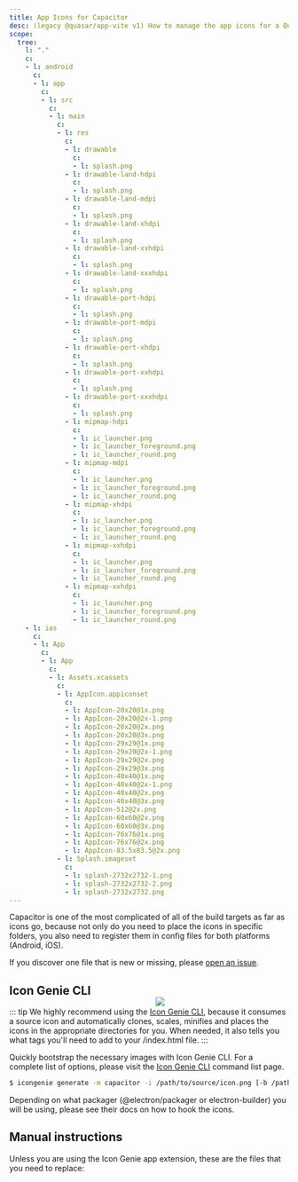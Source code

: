 ```yaml
---
title: App Icons for Capacitor
desc: (legacy @quasar/app-vite v1) How to manage the app icons for a Quasar hybrid mobile app with Capacitor.
scope:
  tree:
    l: "."
    c:
    - l: android
      c:
      - l: app
        c:
        - l: src
          c:
          - l: main
            c:
            - l: res
              c:
              - l: drawable
                c:
                - l: splash.png
              - l: drawable-land-hdpi
                c:
                - l: splash.png
              - l: drawable-land-mdpi
                c:
                - l: splash.png
              - l: drawable-land-xhdpi
                c:
                - l: splash.png
              - l: drawable-land-xxhdpi
                c:
                - l: splash.png
              - l: drawable-land-xxxhdpi
                c:
                - l: splash.png
              - l: drawable-port-hdpi
                c:
                - l: splash.png
              - l: drawable-port-mdpi
                c:
                - l: splash.png
              - l: drawable-port-xhdpi
                c:
                - l: splash.png
              - l: drawable-port-xxhdpi
                c:
                - l: splash.png
              - l: drawable-port-xxxhdpi
                c:
                - l: splash.png
              - l: mipmap-hdpi
                c:
                - l: ic_launcher.png
                - l: ic_launcher_foreground.png
                - l: ic_launcher_round.png
              - l: mipmap-mdpi
                c:
                - l: ic_launcher.png
                - l: ic_launcher_foreground.png
                - l: ic_launcher_round.png
              - l: mipmap-xhdpi
                c:
                - l: ic_launcher.png
                - l: ic_launcher_foreground.png
                - l: ic_launcher_round.png
              - l: mipmap-xxhdpi
                c:
                - l: ic_launcher.png
                - l: ic_launcher_foreground.png
                - l: ic_launcher_round.png
              - l: mipmap-xxhdpi
                c:
                - l: ic_launcher.png
                - l: ic_launcher_foreground.png
                - l: ic_launcher_round.png
    - l: ios
      c:
      - l: App
        c:
        - l: App
          c:
          - l: Assets.xcassets
            c:
            - l: AppIcon.appiconset
              c:
              - l: AppIcon-20x20@1x.png
              - l: AppIcon-20x20@2x-1.png
              - l: AppIcon-20x20@2x.png
              - l: AppIcon-20x20@3x.png
              - l: AppIcon-29x29@1x.png
              - l: AppIcon-29x29@2x-1.png
              - l: AppIcon-29x29@2x.png
              - l: AppIcon-29x29@3x.png
              - l: AppIcon-40x40@1x.png
              - l: AppIcon-40x40@2x-1.png
              - l: AppIcon-40x40@2x.png
              - l: AppIcon-40x40@3x.png
              - l: AppIcon-512@2x.png
              - l: AppIcon-60x60@2x.png
              - l: AppIcon-60x60@3x.png
              - l: AppIcon-76x76@1x.png
              - l: AppIcon-76x76@2x.png
              - l: AppIcon-83.5x83.5@2x.png
            - l: Splash.imageset
              c:
              - l: splash-2732x2732-1.png
              - l: splash-2732x2732-2.png
              - l: splash-2732x2732.png
---
```



Capacitor is one of the most complicated of all of the build targets as far as icons go, because not only do you need to place the icons in specific folders, you also need to register them in config files for both platforms (Android, iOS).

If you discover one file that is new or missing, please [open an issue](https://github.com/quasarframework/quasar/issues).

<img src="https://cdn.quasar.dev/img/iconfactory.png" style="float:right;max-width:15%;min-width:240px;padding-top:40px">

## Icon Genie CLI

::: tip
We highly recommend using the [Icon Genie CLI](https://v2.quasar.dev/icongenie/introduction), because it consumes a source icon and automatically clones, scales, minifies and places the icons in the appropriate directories for you. When needed, it also tells you what tags you'll need to add to your /index.html file.
:::

Quickly bootstrap the necessary images with Icon Genie CLI. For a complete list of options, please visit the [Icon Genie CLI](https://v2.quasar.dev/icongenie/command-list) command list page.

```bash
$ icongenie generate -m capacitor -i /path/to/source/icon.png [-b /path/to/background.png]
```

Depending on what packager (@electron/packager or electron-builder) you will be using, please see their docs on how to hook the icons.

## Manual instructions

Unless you are using the Icon Genie app extension, these are the files that you need to replace:

<DocTree :def="scope.tree" />
